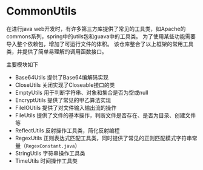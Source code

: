 # CommonUtils
在进行java web开发时，有许多第三方库提供了常见的工具类，如Apache的commons系列，spring中的utils包和guava中的工具类。
为了使用某些功能需要导入整个依赖包，增加了可运行文件的体积。
该仓库整合了以上框架的常用工具类，并提供了简单易理解的调用函数接口。

主要模块如下
- Base64Utils 提供了Base64编解码实现
- CloseUtils  关闭实现了Closeable接口的类
- EmptyUtils  用于判断字符串、对象和集合是否为空或null
- EncryptUtils  提供了常见的甲乙算法实现
- FileIOUtils 提供了对文件输入输出流的操作
- FileUtils   提供了文件的基本操作，判断文件是否存在、是否为目录、创建文件等
- ReflectUtils  反射操作工具类，简化反射编程
- RegexUtils  正则表达式匹配工具类，同时提供了常见的正则匹配模式字符串常量（`RegexConstant.java`）
- StringUtils 字符串操作工具类
- TimeUtils 时间操作工具类
